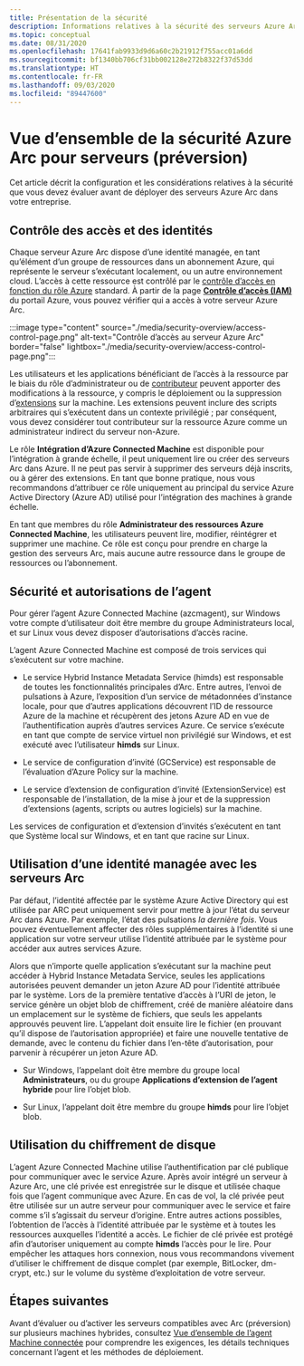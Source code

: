 ```yaml
---
title: Présentation de la sécurité
description: Informations relatives à la sécurité des serveurs Azure Arc (préversion).
ms.topic: conceptual
ms.date: 08/31/2020
ms.openlocfilehash: 17641fab9933d9d6a60c2b21912f755acc01a6dd
ms.sourcegitcommit: bf1340bb706cf31bb002128e272b8322f37d53dd
ms.translationtype: HT
ms.contentlocale: fr-FR
ms.lasthandoff: 09/03/2020
ms.locfileid: "89447600"
---
```

# <a name="azure-arc-for-servers-preview-security-overview"></a>Vue d’ensemble de la sécurité Azure Arc pour serveurs (préversion)

Cet article décrit la configuration et les considérations relatives à la sécurité que vous devez évaluer avant de déployer des serveurs Azure Arc dans votre entreprise.

## <a name="identity-and-access-control"></a>Contrôle des accès et des identités

Chaque serveur Azure Arc dispose d’une identité managée, en tant qu’élément d’un groupe de ressources dans un abonnement Azure, qui représente le serveur s’exécutant localement, ou un autre environnement cloud. L’accès à cette ressource est contrôlé par le [contrôle d’accès en fonction du rôle Azure](../../role-based-access-control/overview.md) standard. À partir de la page [**Contrôle d’accès (IAM)** ](../../role-based-access-control/role-assignments-portal.md#access-control-iam) du portail Azure, vous pouvez vérifier qui a accès à votre serveur Azure Arc.

:::image type="content" source="./media/security-overview/access-control-page.png" alt-text="Contrôle d’accès au serveur Azure Arc" border="false" lightbox="./media/security-overview/access-control-page.png":::

Les utilisateurs et les applications bénéficiant de l’accès à la ressource par le biais du rôle d’administrateur ou de [contributeur](../../role-based-access-control/built-in-roles.md#contributor) peuvent apporter des modifications à la ressource, y compris le déploiement ou la suppression d’[extensions](manage-vm-extensions.md) sur la machine. Les extensions peuvent inclure des scripts arbitraires qui s’exécutent dans un contexte privilégié ; par conséquent, vous devez considérer tout contributeur sur la ressource Azure comme un administrateur indirect du serveur non-Azure.

Le rôle **Intégration d’Azure Connected Machine** est disponible pour l’intégration à grande échelle, il peut uniquement lire ou créer des serveurs Arc dans Azure. Il ne peut pas servir à supprimer des serveurs déjà inscrits, ou à gérer des extensions. En tant que bonne pratique, nous vous recommandons d’attribuer ce rôle uniquement au principal du service Azure Active Directory (Azure AD) utilisé pour l’intégration des machines à grande échelle.

En tant que membres du rôle **Administrateur des ressources Azure Connected Machine**, les utilisateurs peuvent lire, modifier, réintégrer et supprimer une machine. Ce rôle est conçu pour prendre en charge la gestion des serveurs Arc, mais aucune autre ressource dans le groupe de ressources ou l’abonnement.

## <a name="agent-security-and-permissions"></a>Sécurité et autorisations de l’agent

Pour gérer l’agent Azure Connected Machine (azcmagent), sur Windows votre compte d’utilisateur doit être membre du groupe Administrateurs local, et sur Linux vous devez disposer d’autorisations d’accès racine.

L’agent Azure Connected Machine est composé de trois services qui s’exécutent sur votre machine.

* Le service Hybrid Instance Metadata Service (himds) est responsable de toutes les fonctionnalités principales d’Arc. Entre autres, l’envoi de pulsations à Azure, l’exposition d’un service de métadonnées d’instance locale, pour que d’autres applications découvrent l’ID de ressource Azure de la machine et récupèrent des jetons Azure AD en vue de l’authentification auprès d’autres services Azure. Ce service s’exécute en tant que compte de service virtuel non privilégié sur Windows, et est exécuté avec l’utilisateur **himds** sur Linux.

* Le service de configuration d’invité (GCService) est responsable de l’évaluation d’Azure Policy sur la machine.

* Le service d’extension de configuration d’invité (ExtensionService) est responsable de l’installation, de la mise à jour et de la suppression d’extensions (agents, scripts ou autres logiciels) sur la machine.

Les services de configuration et d’extension d’invités s’exécutent en tant que Système local sur Windows, et en tant que racine sur Linux.

## <a name="using-a-managed-identity-with-arc-enabled-servers"></a>Utilisation d’une identité managée avec les serveurs Arc

Par défaut, l’identité affectée par le système Azure Active Directory qui est utilisée par ARC peut uniquement servir pour mettre à jour l’état du serveur Arc dans Azure. Par exemple, l’état des pulsations *la dernière fois*. Vous pouvez éventuellement affecter des rôles supplémentaires à l’identité si une application sur votre serveur utilise l’identité attribuée par le système pour accéder aux autres services Azure.

Alors que n’importe quelle application s’exécutant sur la machine peut accéder à Hybrid Instance Metadata Service, seules les applications autorisées peuvent demander un jeton Azure AD pour l’identité attribuée par le système. Lors de la première tentative d’accès à l’URI de jeton, le service génère un objet blob de chiffrement, créé de manière aléatoire dans un emplacement sur le système de fichiers, que seuls les appelants approuvés peuvent lire. L’appelant doit ensuite lire le fichier (en prouvant qu’il dispose de l’autorisation appropriée) et faire une nouvelle tentative de demande, avec le contenu du fichier dans l’en-tête d’autorisation, pour parvenir à récupérer un jeton Azure AD.

* Sur Windows, l’appelant doit être membre du groupe local **Administrateurs**, ou du groupe **Applications d’extension de l’agent hybride** pour lire l’objet blob.

* Sur Linux, l’appelant doit être membre du groupe **himds** pour lire l’objet blob.

## <a name="using-disk-encryption"></a>Utilisation du chiffrement de disque

L’agent Azure Connected Machine utilise l’authentification par clé publique pour communiquer avec le service Azure. Après avoir intégré un serveur à Azure Arc, une clé privée est enregistrée sur le disque et utilisée chaque fois que l’agent communique avec Azure. En cas de vol, la clé privée peut être utilisée sur un autre serveur pour communiquer avec le service et faire comme s’il s’agissait du serveur d’origine. Entre autres actions possibles, l’obtention de l’accès à l’identité attribuée par le système et à toutes les ressources auxquelles l’identité a accès. Le fichier de clé privée est protégé afin d’autoriser uniquement au compte **himds** l’accès pour le lire. Pour empêcher les attaques hors connexion, nous vous recommandons vivement d’utiliser le chiffrement de disque complet (par exemple, BitLocker, dm-crypt, etc.) sur le volume du système d’exploitation de votre serveur.

## <a name="next-steps"></a>Étapes suivantes

Avant d’évaluer ou d’activer les serveurs compatibles avec Arc (préversion) sur plusieurs machines hybrides, consultez [Vue d’ensemble de l’agent Machine connectée](agent-overview.md) pour comprendre les exigences, les détails techniques concernant l’agent et les méthodes de déploiement.
